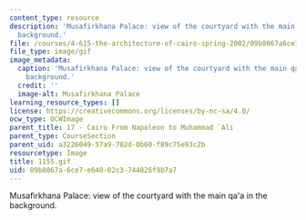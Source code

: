 ```yaml
---
content_type: resource
description: 'Musafirkhana Palace: view of the courtyard with the main qa''a in the
  background.'
file: /courses/4-615-the-architecture-of-cairo-spring-2002/09b8067a6ce7e64002c3744826f9b7a7_1155.gif
file_type: image/gif
image_metadata:
  caption: 'Musafirkhana Palace: view of the courtyard with the main qa''a in the
    background.'
  credit: ''
  image-alt: Musafirkhana Palace
learning_resource_types: []
license: https://creativecommons.org/licenses/by-nc-sa/4.0/
ocw_type: OCWImage
parent_title: 17 - Cairo From Napoleon to Muhammad `Ali
parent_type: CourseSection
parent_uid: a3226049-57a9-702d-0b60-f89c75e93c2b
resourcetype: Image
title: 1155.gif
uid: 09b8067a-6ce7-e640-02c3-744826f9b7a7
---
```

Musafirkhana Palace: view of the courtyard with the main qa'a in the background.